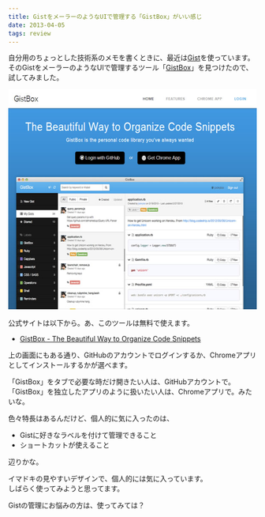 ```yaml
---
title: GistをメーラーのようなUIで管理する「GistBox」がいい感じ
date: 2013-04-05
tags: review
---
```

<p>自分用のちょっとした技術系のメモを書くときに、最近は<a href="https://gist.github.com/konitter">Gist</a>を使っています。そのGistをメーラーのようなUIで管理するツール「<a href="http://www.gistboxapp.com/">GistBox</a>」を見つけたので、試してみました。</p>

<p><img src="/img/2013/04/gistbox.jpg" alt="" title="gistbox" width="590" height="446" /></p>

<p>公式サイトは以下から。あ、このツールは無料で使えます。</p>

<ul>
<li><a href="http://www.gistboxapp.com/">GistBox - The Beautiful Way to Organize Code Snippets</a></li>
</ul>

<p>上の画面にもある通り、GitHubのアカウントでログインするか、Chromeアプリとしてインストールするかが選べます。</p>

<p>「GistBox」をタブで必要な時だけ開きたい人は、GitHubアカウントで。「GistBox」を独立したアプリのように扱いたい人は、Chromeアプリで。みたいな。</p>

<p>色々特長はあるんだけど、個人的に気に入ったのは、</p>

<ul>
<li>Gistに好きなラベルを付けて管理できること</li>
<li>ショートカットが使えること</li>
</ul>

<p>辺りかな。</p>

<p>イマドキの見やすいデザインで、個人的には気に入っています。<br>しばらく使ってみようと思ってます。</p>

<p>Gistの管理にお悩みの方は、使ってみては？</p>
